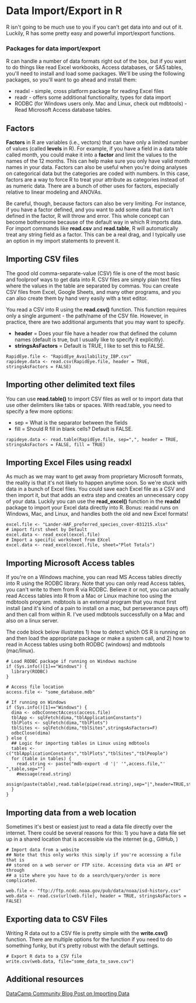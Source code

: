 # Data Import/Export in R
R isn't going to be much use to you if you can't get data into and out of it. Luckily, R has some pretty easy and powerful import/export functions.

### Packages for data import/export
R can handle a number of data formats right out of the box, but if you want to do things like read Excel workbooks, Access databases, or SAS tables, you'll need to install and load some packages. We'll be using the following packages, so you'll want to go ahead and install them:
- readxl - simple, cross platform package for reading Excel files
- readr - offers some additional functionality, types for data import
- RODBC (for Windows users only. Mac and Linux, check out mdbtools) - Read Microsoft Access database tables.

## Factors
__Factors__ in R are variables (i.e., vectors) that can have only a limited number of values (called __levels__ in R). For example, if you have a field in a data table called month, you could make it into a __factor__ and limit the values to the names of the 12 months. This can help make sure you only have valid month names in your data. Factors can also be useful when you're doing analyses on categorical data but the categories are coded with numbers. In this case, factors are a way to force R to treat your attribute as categories instead of as numeric data. There are a bunch of other uses for factors, especially relative to linear modeling and ANOVAs.

Be careful, though, because factors can also be very limiting. For instance, if you have a factor defined, and you want to add some data that isn't defined in the factor, R will throw and error. This whole concept can become bothersome because of the default way in which R imports data. For import commands like __read.csv__ and __read.table__, R will automatically treat any string field as a factor. This can be a real drag, and I typically use an option in my import statements to prevent it.

## Importing CSV files
The good old comma-separate-value (CSV) file is one of the most basic and foolproof ways to get data into R. CSV files are simply plain text files where the values in the table are separated by commas. You can create CSV files from Excel, Google Sheets, and many other programs, and you can also create them by hand very easily with a text editor.

You read a CSV into R using the __read.csv()__ function. This function requires only a single argument - the path/name of the CSV file. However, in practice, there are two additional arguments that you may want to specify.
- __header__ = Does your file have a header row that defined the column names (default is true, but I usually like to specify it explicitly).
- __stringsAsFactors__ = Default is TRUE, I like to set this to FALSE.

```
RapidEye.file <- "RapidEye_Availability_IBP.csv"
rapideye.data <- read.csv(RapidEye.file, header = TRUE, stringsAsFactors = FALSE)
```

## Importing other delimited text files
You can use __read.table()__ to import CSV files as well or to import data that use other delimiters like tabs or spaces. With read.table, you need to specify a few more options:
- sep = What is the separator between the fields
- fill = Should R fill in blank cells? Default is FALSE.
```
rapideye.data <- read.table(RapidEye.file, sep=",", header = TRUE, stringsAsFactors = FALSE, fill = TRUE)
```

## Importing Excel Files using readxl
As much as we may want to get away from proprietary Microsoft formats, the reality is that it's not likely to happen anytime soon. So we're stuck with data in a bunch of Excel files. You could save each Excel file as a CSV and then import it, but that adds an extra step and creates an unnecessary copy of your data. Luckily you can use the __read_excel()__ function in the __readxl__ package to import your Excel data directly into R. Bonus: readxl runs on Windows, Mac, and Linux, and handles both the old and new Excel formats!
```
excel.file <- "Lander-HAF_preferred_species_cover-031215.xlsx"
# import first sheet by Default
excel.data <- read_excel(excel.file)
# Import a specific worksheet from EXcel
excel.data <- read_excel(excel.file, sheet="Plot Totals")
```

## Importing Microsoft Access tables
If you're on a Windows machine, you can read MS Access tables directly into R using the RODBC library. Note that you can only read Access tables, you can't write to them from R via RODBC. Believe it or not, you can actually read Access tables into R from a Mac or Linux machine too using the mdbtools program. mdbtools is an external program that you must first install (and it's kind of a pain to install on a mac, but perseverance pays off) and then call from within R. I've used mdbtools successfully on a Mac and also on a linux server.

The code block below illustrates 1) how to detect which OS R is running on and then load the appropriate package or make a system call, and 2) how to read in Access tables using both RODBC (windows) and mdbtools (mac/linux).

```
# Load RODBC package if running on Windows machine
if (Sys.info()[1]=="Windows") {
  library(RODBC)
}

# Access file location
access.file <- "some_database.mdb"

# If running on Windows
if (Sys.info()[1]=="Windows") {
  dima <- odbcConnectAccess(access.file)
  tblApp <- sqlFetch(dima,"tblApplicationConstants")
  tblPlots <- sqlFetch(dima,"tblPlots")
  tblSites <- sqlFetch(dima,"tblSites",stringsAsFactors=F)
  odbcClose(dima)
} else {
  ## Logic for importing tables in Linux using mdbtools
  tables <- c("tblApplicationConstants","tblPlots","tblSites","tblPeople")
  for (table in tables) {
    read.string <- paste("mdb-export -d '|' '",access.file,"' ",table,sep="")
    #message(read.string)
    assign(paste(table),read.table(pipe(read.string),sep="|",header=TRUE,stringsAsFactors=FALSE))
  }
}
```  

## Importing data from a web location
Sometimes it's best or easiest just to read a data file directly over the internet. There could be several reasons for this: 1) you have a data file set up in a shared location that is accessible via the internet (e.g., GitHub, )
```
# Import data from a website
## Note that this only works this simply if you're accessing a file that is
## stored on a web server or FTP site. Accessing data via an API or through
## a site where you have to do a search/query/order is more complicated.

web.file <- "ftp://ftp.ncdc.noaa.gov/pub/data/noaa/isd-history.csv"
web.data <- read.csv(url(web.file), header = TRUE, stringsAsFactors = FALSE)
```


## Exporting data to CSV Files
Writing R data out to a CSV file is pretty simple with the __write.csv()__ function. There are multiple options for the function if you need to do something funky, but it's pretty robust with the default settings.
```
# Export R data to a CSV file
write.csv(web.data, file="some_data_to_save.csv")
```

## Additional resources
[DataCamp Community Blog Post on Importing Data](https://www.datacamp.com/community/tutorials/r-data-import-tutorial)
